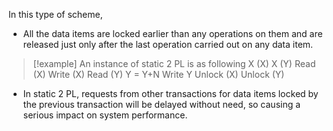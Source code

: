 In this type of scheme,
- All the data items are locked earlier than any operations on them and are released just only after the last operation carried out on any data item.
>[!example] An instance of static 2 PL is as following
>X (X)
>X (Y)
>Read (X)
>Write (X)
>Read (Y)
>Y = Y+N
>Write Y
>Unlock (X)
>Unlock (Y)
- In static 2 PL, requests from other transactions for data items locked by the previous transaction will be delayed without need, so causing a serious impact on system performance.
